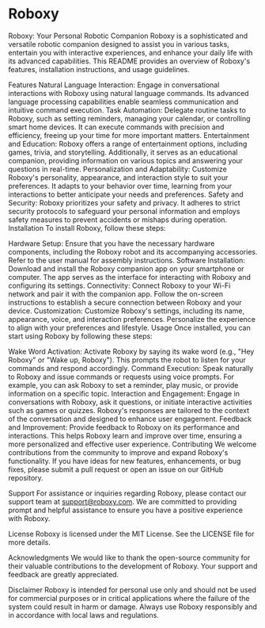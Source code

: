 # Roboxy
Roboxy: Your Personal Robotic Companion
Roboxy is a sophisticated and versatile robotic companion designed to assist you in various tasks, entertain you with interactive experiences, and enhance your daily life with its advanced capabilities. This README provides an overview of Roboxy's features, installation instructions, and usage guidelines.

Features
Natural Language Interaction: Engage in conversational interactions with Roboxy using natural language commands. Its advanced language processing capabilities enable seamless communication and intuitive command execution.
Task Automation: Delegate routine tasks to Roboxy, such as setting reminders, managing your calendar, or controlling smart home devices. It can execute commands with precision and efficiency, freeing up your time for more important matters.
Entertainment and Education: Roboxy offers a range of entertainment options, including games, trivia, and storytelling. Additionally, it serves as an educational companion, providing information on various topics and answering your questions in real-time.
Personalization and Adaptability: Customize Roboxy's personality, appearance, and interaction style to suit your preferences. It adapts to your behavior over time, learning from your interactions to better anticipate your needs and preferences.
Safety and Security: Roboxy prioritizes your safety and privacy. It adheres to strict security protocols to safeguard your personal information and employs safety measures to prevent accidents or mishaps during operation.
Installation
To install Roboxy, follow these steps:

Hardware Setup: Ensure that you have the necessary hardware components, including the Roboxy robot and its accompanying accessories. Refer to the user manual for assembly instructions.
Software Installation: Download and install the Roboxy companion app on your smartphone or computer. The app serves as the interface for interacting with Roboxy and configuring its settings.
Connectivity: Connect Roboxy to your Wi-Fi network and pair it with the companion app. Follow the on-screen instructions to establish a secure connection between Roboxy and your device.
Customization: Customize Roboxy's settings, including its name, appearance, voice, and interaction preferences. Personalize the experience to align with your preferences and lifestyle.
Usage
Once installed, you can start using Roboxy by following these steps:

Wake Word Activation: Activate Roboxy by saying its wake word (e.g., "Hey Roboxy" or "Wake up, Roboxy"). This prompts the robot to listen for your commands and respond accordingly.
Command Execution: Speak naturally to Roboxy and issue commands or requests using voice prompts. For example, you can ask Roboxy to set a reminder, play music, or provide information on a specific topic.
Interaction and Engagement: Engage in conversations with Roboxy, ask it questions, or initiate interactive activities such as games or quizzes. Roboxy's responses are tailored to the context of the conversation and designed to enhance user engagement.
Feedback and Improvement: Provide feedback to Roboxy on its performance and interactions. This helps Roboxy learn and improve over time, ensuring a more personalized and effective user experience.
Contributing
We welcome contributions from the community to improve and expand Roboxy's functionality. If you have ideas for new features, enhancements, or bug fixes, please submit a pull request or open an issue on our GitHub repository.

Support
For assistance or inquiries regarding Roboxy, please contact our support team at support@roboxy.com. We are committed to providing prompt and helpful assistance to ensure you have a positive experience with Roboxy.

License
Roboxy is licensed under the MIT License. See the LICENSE file for more details.

Acknowledgments
We would like to thank the open-source community for their valuable contributions to the development of Roboxy. Your support and feedback are greatly appreciated.

Disclaimer
Roboxy is intended for personal use only and should not be used for commercial purposes or in critical applications where the failure of the system could result in harm or damage. Always use Roboxy responsibly and in accordance with local laws and regulations.

